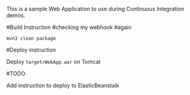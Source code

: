 This is a sample Web Application to use during Continuous Integration demos.

#Build Instruction
#checking my webhook
#again
```
mvn3 clean package
```



#Deploy instruction



Deploy ```target/WebApp.war``` on Tomcat
 
#TODO
 
Add instruction to deploy to ElasticBeanstalk

